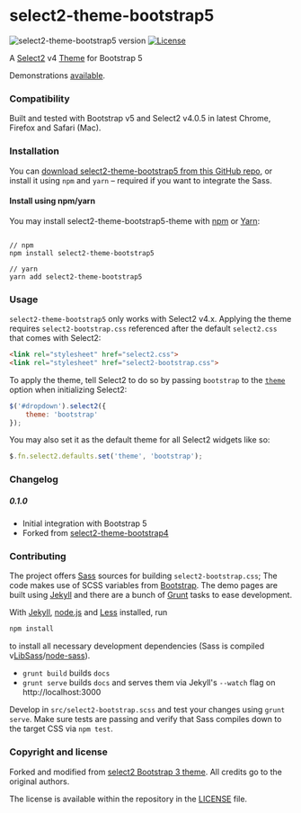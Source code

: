 # select2-theme-bootstrap5

![select2-theme-bootstrap5 version](https://img.shields.io/badge/select2--theme--bootstrap5-v0.1.0-brightgreen.svg)
[![License](http://img.shields.io/badge/License-MIT-blue.svg)](http://opensource.org/licenses/MIT)

A [Select2](https://select2.github.io/) v4 [Theme](https://select2.github.io/examples.html#themes) for Bootstrap 5

Demonstrations [available](https://angel-vladov.github.io/select2-theme-bootstrap5/).

### Compatibility

Built and tested with Bootstrap v5 and Select2 v4.0.5 in latest Chrome, Firefox and Safari (Mac).

### Installation

You can [download select2-theme-bootstrap5 from this GitHub repo](https://github.com/angel-vladov/select2-theme-bootstrap5/releases), or install it using `npm` and `yarn` – required if you want to integrate the Sass.

#### Install using npm/yarn

You may install select2-theme-bootstrap5-theme with [npm](https://www.npmjs.com/) or [Yarn](https://yarnpkg.com/):

```shell

// npm
npm install select2-theme-bootstrap5

// yarn
yarn add select2-theme-bootstrap5
```

### Usage

`select2-theme-bootstrap5` only works with Select2 v4.x. Applying the theme requires `select2-bootstrap.css` referenced after the default `select2.css` that comes with Select2:

```html
<link rel="stylesheet" href="select2.css">
<link rel="stylesheet" href="select2-bootstrap.css">
```

To apply the theme, tell Select2 to do so by passing `bootstrap` to the [`theme`](https://select2.github.io/examples.html#themes) option when initializing Select2:

```js
$('#dropdown').select2({
    theme: 'bootstrap'
});
```

You may also set it as the default theme for all Select2 widgets like so:

```js
$.fn.select2.defaults.set('theme', 'bootstrap');
```

### Changelog

##### 0.1.0 
 * Initial integration with Bootstrap 5
 * Forked from [select2-theme-bootstrap4](https://github.com/angel-vladov/select2-theme-bootstrap4)

### Contributing

The project offers [Sass](http://sass-lang.com/) sources for building `select2-bootstrap.css`; The code makes use of SCSS variables from [Bootstrap](https://getbootstrap.com/docs/5.1/customize/sass/#variable-defaults). The demo pages are built using [Jekyll](http://jekyllrb.com/) and there are a bunch of [Grunt](http://gruntjs.com/) tasks to ease development.

With [Jekyll](http://jekyllrb.com/), [node.js](http://nodejs.org/) and [Less](http://lesscss.org/) installed, run

```sh
npm install
```

to install all necessary development dependencies (Sass is compiled v[LibSass](https://github.com/sass/libsass/)/[node-sass](https://github.com/sass/node-sass)).

 * `grunt build` builds `docs`
 * `grunt serve` builds `docs` and serves them via Jekyll's `--watch` flag on http://localhost:3000

Develop in `src/select2-bootstrap.scss` and test your changes using `grunt serve`. Make sure tests are passing and verify that Sass compiles down to the target CSS via `npm test`.

### Copyright and license

Forked and modified from [select2 Bootstrap 3 theme](https://github.com/select2/select2-bootstrap-theme). All credits go to the original authors.
   
The license is available within the repository in the [LICENSE](LICENSE) file.
